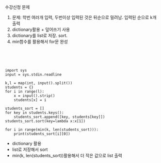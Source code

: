 수강신청 문제
1. 문제: 학번 여러개 입력, 두번이상 입력된 것은 뒤순으로 밀려남. 입력된 순으로 k개 출력
2. dictionary활용 + 덮어쓰기 사용
3. dictionary를 list로 저장. sort.
4. min함수를 활용해서 for문 완성

<br>
<br>
<br>


```(python)
import sys
input = sys.stdin.readline

k,l = map(int, input().split())
students = {}
for i in range(l):
    x = input().strip()
    students[x] = i

students_sort = []
for key in students.keys():
    students_sort.append([key, students[key]])
students_sort.sort(key=lambda x:x[1])

for i in range(min(k, len(students_sort))):
    print(students_sort[i][0])
```

- dictionary 활용
- list로 저장해서 sort
- min(k, len(students_sort))활용해서 더 작은 값으로 list 출력
